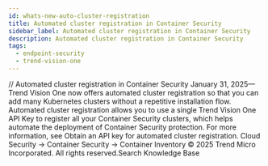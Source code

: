```yaml
---
id: whats-new-auto-cluster-registration
title: Automated cluster registration in Container Security
sidebar_label: Automated cluster registration in Container Security
description: Automated cluster registration in Container Security
tags:
  - endpoint-security
  - trend-vision-one
---
```


/*<![CDATA[*/ $('#title').html($('meta[name=map-description]').attr('content')); /*]]>*/ Automated cluster registration in Container Security January 31, 2025—Trend Vision One now offers automated cluster registration so that you can add many Kubernetes clusters without a repetitive installation flow. Automated cluster registration allows you to use a single Trend Vision One API Key to register all your Container Security clusters, which helps automate the deployment of Container Security protection. For more information, see Obtain an API key for automated cluster registration. Cloud Security → Container Security → Container Inventory © 2025 Trend Micro Incorporated. All rights reserved.Search Knowledge Base